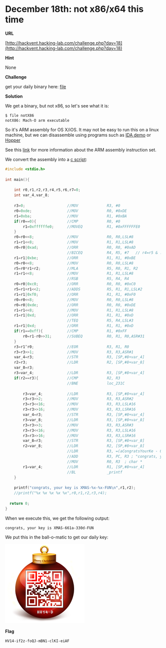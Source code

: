 # December 18th: not x86/x64 this time

**URL**

[http://hackvent.hacking-lab.com/challenge.php?day=18](http://hackvent.hacking-lab.com/challenge.php?day=18)


**Hint**

None

**Challenge**

get your daily binary here: [file](images/notX86)


**Solution**

We get a binary, but not x86, so let's see what it is:

```
$ file notX86
notX86: Mach-O arm executable
```

So it's ARM assembly for OS X/iOS. It may not be easy to run this on a linux machine, but we can disassemble using programs such as 
[IDA demo](https://www.hex-rays.com/products/ida/support/download_demo.shtml) or [Hopper](http://www.hopperapp.com/download.html) 

See this [link](http://infocenter.arm.com/help/index.jsp) for more information about the ARM assembly instruction set.

We convert the assembly into a [c script](images/dec18.c):

```c
#include <stdio.h>

int main(){
  
	int r0,r1,r2,r3,r4,r5,r6,r7=0;
	int var_4,var_8;
	
	r3=0;					//MOV             R3, #0
	r0=0xde;				//MOV             R0, #0xDE
	r1=0xba;				//MOV             R1, #0xBA
	if(r0==0){				//CMP             R0, #0
		r1=0xffffffe0;		//MOVEQ           R1, #0xFFFFFFE0
	}
	r0=r0<<8;				//MOV             R0, R0,LSL#8
	r1=r1<<8;				//MOV             R1, R1,LSL#8
	r0=r0|0xad;				//ORR             R0, R0, #0xAD
							//BICEQ           R4, R5, #7   // r4=r5 & !7
	r1=r1|0xbe;				//ORR             R1, R1, #0xBE
	r0=r0<<8;				//MOV             R0, R0,LSL#8
	r5=r0*r1+r2;			//MLA             R5, R0, R1, R2
	r1=r1<<8;				//MOV             R1, R1,LSL#8
							//RSB             R5, R4, R4
	r0=r0|0xc0;				//ORR             R0, R0, #0xC0
	r5=r1+r1<<2;			//ADDS            R5, R1, R1,LSL#2
	r1=r1|0xf0;				//ORR             R1, R1, #0xF0
	r0=r0<<8;				//MOV             R0, R0,LSL#8
	r0=r0|0xde;				//ORR             R0, R0, #0xDE
	r1=r1<<8;				//MOV             R1, R1,LSL#8
	r1=r1|0xd;				//ORR             R1, R1, #0xD
							//TEQ             R5, R4,LSL#3
	r1=r1|0xd;				//ORR             R1, R1, #0xD
	if(r1==0xff){			//CMP             R1, #0xFF
		r0=r1-r0>>31;		//SUBEQ           R0, R1, R0,ASR#31
	}
	r3=r1^r0;				//EOR             R3, R1, R0
	r3=r3>>1;				//MOV             R3, R3,ASR#1
	var_4=r3;				//STR             R3, [SP,#8+var_4]
	r2=r3;					//LDR             R2, [SP,#8+var_8]
	var_8=r3;
	r3=var_4;				//LDR             R3, [SP,#8+var_4]
	if(r2==r3){				//CMP             R2, R3
							//BNE             loc_231C
							
		r3=var_4;			//LDR             R3, [SP,#8+var_4]
		r3=r3>>2;			//MOV             R3, R3,ASR#2
		r3=r3<<16;			//MOV             R3, R3,LSL#16
		r3=r3>>16;			//MOV             R3, R3,LSR#16
		var_4=r3;			//STR             R3, [SP,#8+var_4]
		r3=var_8;			//LDR             R3, [SP,#8+var_8]
		r3=r3>>3;			//MOV             R3, R3,ASR#3
		r3=r3<<16;			//MOV             R3, R3,LSL#16
		r3=r3>>16;			//MOV             R3, R3,LSR#16
		var_8=r3;			//STR             R3, [SP,#8+var_8]
		r2=var_8;			//LDR             R2, [SP,#8+var_8]
							//LDR             R3, =(aCongratsYourKe - 0x2310)
							//ADD             R3, PC, R3 ; "congrats, your key is XMAS-%x-%x-FUN\n"
							//MOV             R0, R3  ; char *
		r1=var_4;			//LDR             R1, [SP,#8+var_4]
							//BL              _printf
	}

	printf("congrats, your key is XMAS-%x-%x-FUN\n",r1,r2);
	//printf("%x %x %x %x %x",r0,r1,r2,r3,r4);	
	
  return 0;
}
```

When we execute this, we get the following output:

```
congrats, your key is XMAS-661a-330d-FUN
```

We put this in the ball-o-matic to get our daily key:

![](images/bxOEO47vhSpyiBHj-32w.png)


**Flag**

```
HV14-if2z-foQJ-mBN1-clKI-eiAF
```

